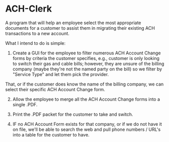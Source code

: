 ACH-Clerk
=========

A program that will help an employee select the most appropriate documents for a customer to 
assist them in migrating their existing ACH transactions to a new account.

What I intend to do is simple:

1. Create a GUI for the employee to filter numerous ACH Account Change forms by
criteria the customer specifies, e.g., customer is only looking to switch their
gas and cable bills; however, they are unsure of the billing company (maybe they're
not the named party on the bill) so we filter by "Service Type" and let them pick the provider.
	
That, or if the customer does know the name of the billing company, we can select
their specific ACH Account Change form.
	
2. Allow the employee to merge all the ACH Account Change forms into a single .PDF.

3. Print the .PDF packet for the customer to take and switch.

4. IF no ACH Account Form exists for that company, or if we do not have it on file,
we'll be able to search the web and pull phone numbers / URL's into a table for
the customer to have.
	
	
